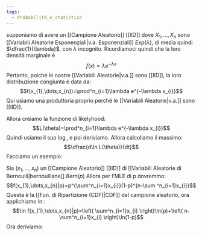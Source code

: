 ```yaml
---
tags:
  - Probabilità_e_statistica
---
```

supponiamo di avere un [[Campione Aleatorio]] [[IID]] dove $X_{1},\dots,X_{n}$ sono [[Variabili Aleatorie Esponenziali|v.a. Esponenziali]] $Exp(\lambda)$, di media quindi $\dfrac{1}{\lambda}$, con $\lambda$ incognito.
Ricordiamoci quindi che la loro densità marginale è 
$$f(x)=\lambda e^{-\lambda x}$$
Pertanto, poiché le nostre [[Variabili Aleatorie|v.a.]] sono [[IID]], la loro distribuzione congiunta è data da:
$$f(x_{1},\dots,x_{n})=\prod^n_{i=1}\lambda e^{-\lambda x_{i}}$$
Qui usiamo una produttoria proprio perché le [[Variabili Aleatorie|v.a.]] sono [[IID]].

Allora creiamo la funzione di likelyhood:
$$L(\theta)=\prod^n_{i=1}\lambda e^{-\lambda x_{i}}$$
Quindi usiamo il suo $\log$, e poi deriviamo.
Allora calcoliamo il massimo:
$$\dfrac{d\ln L(\theta)}{dt}$$
Facciamo un esempio:

Sia $(x_{1},\dots,x_{n})$ un [[Campione Aleatorio]] [[IID]] di [[Variabili Aleatorie di Bernoulli|bernoulliane]] $Bern(p)$
Allora per l’MLE di p dovremmo:
$$f(x_{1},\dots,x_{n}|p)=p^{\sum^n_{i=1}x_{i}}(1-p)^{n-\sum ^n_{i=1}x_{i}}$$
Questa è la [[Fun. di Ripartizione (CDF)|CDF]] del campione aleatorio, ora applichiamo $\ln$:
$$\ln f(x_{1},\dots,x_{n}|p)=\left( \sum^n_{i=1}x_{i} \right)\ln(p)+\left( n-\sum^n_{i=1}x_{i} \right)\ln(1-p)$$
Ora deriviamo:
